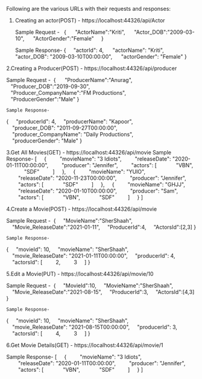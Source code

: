 Following are the various URLs with their requests and responses:

1. Creating an actor(POST) - https://localhost:44326/api/Actor

   Sample Request -
       {
     "ActorName":"Kriti",
     "Actor_DOB":"2009-03-10",
     "ActorGender":"Female"
    }

    Sample Response-
    {
    "actorId": 4,
       "actorName": "Kriti",
   "actor_DOB": "2009-03-10T00:00:00",
       "actorGender": "Female"
}

2.Creating a Producer(POST) - https://localhost:44326/api/producer 

Sample Request -
      {  
   "ProducerName":"Anurag",
   "Producer_DOB":"2019-09-30",
   "Producer_CompanyName":"FM Productions",
   "ProducerGender":"Male"
}

    Sample Response-
   {
    "producerId": 4,
    "producerName": "Kapoor",
    "producer_DOB": "2011-09-27T00:00:00",
    "producer_CompanyName": "Daily Productions",
    "producerGender": "Male"
}

3.Get All Movies(GET) - https://localhost:44326/api/movie 
Sample Response-
[
    {
        "movieName": "3 Idiots",
        "releaseDate": "2020-01-11T00:00:00",
        "producer": "Jennifer",
        "actors": [
            "VBN",
            "SDF"
        ]
    },
    {
        "movieName": "YUIO",
        "releaseDate": "2020-11-23T00:00:00",
        "producer": "Jennifer",
        "actors": [
            "SDF"
        ]
    },
    {
        "movieName": "GHJJ",
        "releaseDate": "2020-01-10T00:00:00",
        "producer": "Sam",
        "actors": [
            "VBN",
            "SDF"
        ]
    }
]

4.Create a Movie(POST) - https://localhost:44326/api/movie 

Sample Request -
      {
    "MovieName":"SherShaah",
    "Movie_ReleaseDate":"2021-01-11",
    "ProducerId":4,
    "ActorsId":[2,3]
}

    Sample Response-
  {
    "movieId": 10,
    "movieName": "SherShaah",
    "movie_ReleaseDate": "2021-01-11T00:00:00",
    "producerId": 4,
    "actorsId": [
        2,
        3
    ]
}

5.Edit a Movie(PUT) - https://localhost:44326/api/movie/10 

Sample Request -
      {
    "MovieId":10,
    "MovieName":"SherShaah",
    "Movie_ReleaseDate":"2021-08-15",
    "ProducerId":3,
    "ActorsId":[4,3]
}

    Sample Response-
  {
    "movieId": 10,
    "movieName": "SherShaah",
    "movie_ReleaseDate": "2021-08-15T00:00:00",
    "producerId": 3,
    "actorsId": [
        4,
        3
    ]
}

6.Get Movie Details(GET) - https://localhost:44326/api/movie/1 

Sample Response-
  [
    {
        "movieName": "3 Idiots",
        "releaseDate": "2020-01-11T00:00:00",
        "producer": "Jennifer",
        "actors": [
            "VBN",
            "SDF"
        ]
    }
]






